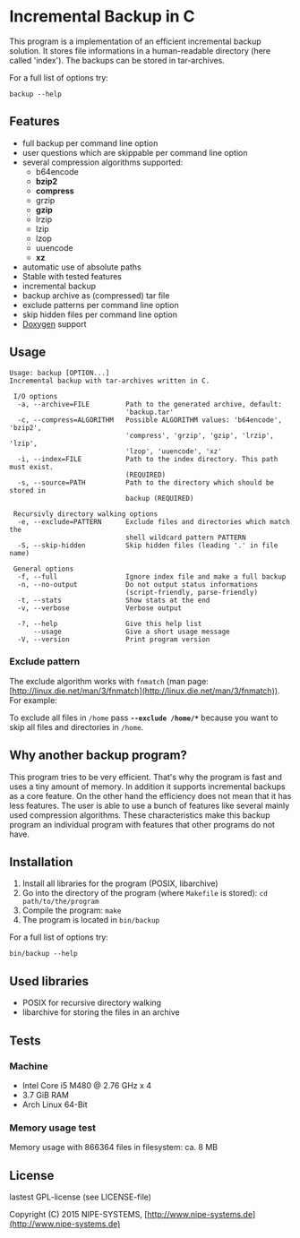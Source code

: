 # Incremental Backup in C

This program is a implementation of an efficient incremental backup solution. It stores file informations in a human-readable directory (here called 'index'). The backups can be stored in tar-archives.

For a full list of options try:

    backup --help

## Features

* full backup per command line option
* user questions which are skippable per command line option
* several compression algorithms supported:
    * b64encode
    * **bzip2**
    * **compress**
    * grzip
    * **gzip**
    * lrzip
    * lzip
    * lzop
    * uuencode
    * **xz**
* automatic use of absolute paths
* Stable with tested features
* incremental backup
* backup archive as (compressed) tar file
* exclude patterns per command line option
* skip hidden files per command line option
* [Doxygen](http://www.stack.nl/~dimitri/doxygen/index.html) support

## Usage

    Usage: backup [OPTION...]
    Incremental backup with tar-archives written in C.
    
     I/O options
      -a, --archive=FILE         Path to the generated archive, default:
                                 'backup.tar'
      -c, --compress=ALGORITHM   Possible ALGORITHM values: 'b64encode', 'bzip2',
                                 'compress', 'grzip', 'gzip', 'lrzip', 'lzip',
                                 'lzop', 'uuencode', 'xz'
      -i, --index=FILE           Path to the index directory. This path must exist.
                                 (REQUIRED)
      -s, --source=PATH          Path to the directory which should be stored in
                                 backup (REQUIRED)
    
     Recursivly directory walking options
      -e, --exclude=PATTERN      Exclude files and directories which match the
                                 shell wildcard pattern PATTERN
      -S, --skip-hidden          Skip hidden files (leading '.' in file name)
    
     General options
      -f, --full                 Ignore index file and make a full backup
      -n, --no-output            Do not output status informations
                                 (script-friendly, parse-friendly)
      -t, --stats                Show stats at the end
      -v, --verbose              Verbose output
    
      -?, --help                 Give this help list
          --usage                Give a short usage message
      -V, --version              Print program version

### Exclude pattern

The exclude algorithm works with `fnmatch` (man page: [http://linux.die.net/man/3/fnmatch](http://linux.die.net/man/3/fnmatch)). For example:

To exclude all files in `/home` pass **`--exclude /home/*`** because you want to skip all files and directories in `/home`.

## Why another backup program?

This program tries to be very efficient. That's why the program is fast and uses a tiny amount of memory. In addition it supports incremental backups as a core feature. On the other hand the efficiency does not mean that it has less features. The user is able to use a bunch of features like several mainly used compression algorithms. These characteristics make this backup program an individual program with features that other programs do not have.

## Installation

1. Install all libraries for the program (POSIX, libarchive)
2. Go into the directory of the program (where `Makefile` is stored): `cd path/to/the/program`
3. Compile the program: `make`
4. The program is located in `bin/backup`

For a full list of options try:

    bin/backup --help

## Used libraries

* POSIX for recursive directory walking
* libarchive for storing the files in an archive

## Tests

### Machine

* Intel Core i5 M480 @ 2.76 GHz x 4
* 3.7 GiB RAM
* Arch Linux 64-Bit

### Memory usage test

Memory usage with 866364 files in filesystem: ca. 8 MB

## License

lastest GPL-license (see LICENSE-file)

Copyright (C) 2015 NIPE-SYSTEMS, [http://www.nipe-systems.de](http://www.nipe-systems.de)
